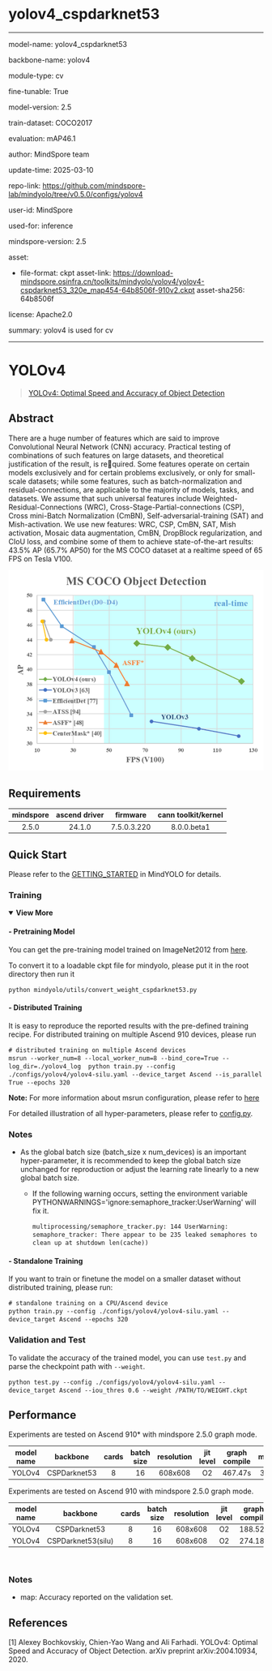 # yolov4_cspdarknet53

---

model-name: yolov4_cspdarknet53

backbone-name: yolov4

module-type: cv

fine-tunable: True

model-version: 2.5

train-dataset: COCO2017

evaluation: mAP46.1

author: MindSpore team

update-time: 2025-03-10

repo-link: <https://github.com/mindspore-lab/mindyolo/tree/v0.5.0/configs/yolov4>

user-id: MindSpore

used-for: inference

mindspore-version: 2.5

asset:

- file-format: ckpt
  asset-link: <https://download-mindspore.osinfra.cn/toolkits/mindyolo/yolov4/yolov4-cspdarknet53_320e_map454-64b8506f-910v2.ckpt>
  asset-sha256: 64b8506f

license: Apache2.0

summary: yolov4 is used for cv

---

# YOLOv4

> [YOLOv4: Optimal Speed and Accuracy of Object Detection](https://arxiv.org/pdf/2004.10934.pdf)

## Abstract

There are a huge number of features which are said to
improve Convolutional Neural Network (CNN) accuracy.
Practical testing of combinations of such features on large
datasets, and theoretical justification of the result, is required. Some features operate on certain models exclusively
and for certain problems exclusively, or only for small-scale
datasets; while some features, such as batch-normalization
and residual-connections, are applicable to the majority of
models, tasks, and datasets. We assume that such universal
features include Weighted-Residual-Connections (WRC),
Cross-Stage-Partial-connections (CSP), Cross mini-Batch
Normalization (CmBN), Self-adversarial-training (SAT)
and Mish-activation. We use new features: WRC, CSP,
CmBN, SAT, Mish activation, Mosaic data augmentation,
CmBN, DropBlock regularization, and CIoU loss, and combine some of them to achieve state-of-the-art results: 43.5%
AP (65.7% AP50) for the MS COCO dataset at a realtime speed of 65 FPS on Tesla V100.

<div align=center>
<img src="https://github.com/yuedongli1/images/raw/master/mindyolo20230509.png"/>
</div>

## Requirements

| mindspore | ascend driver |  firmware   | cann toolkit/kernel |
| :-------: | :-----------: | :---------: | :-----------------: |
|   2.5.0   |    24.1.0     | 7.5.0.3.220 |     8.0.0.beta1     |

## Quick Start

Please refer to the [GETTING_STARTED](https://github.com/mindspore-lab/mindyolo/blob/master/GETTING_STARTED.md) in MindYOLO for details.

### Training

<details open>
<summary><b>View More</b></summary>

#### - Pretraining Model

You can get the pre-training model trained on ImageNet2012 from [here](https://download.mindspore.cn/model_zoo/r1.2/cspdarknet53_ascend_v120_imagenet2012_official_cv_bs64_top1acc7854_top5acc9428/cspdarknet53_ascend_v120_imagenet2012_official_cv_bs64_top1acc7854_top5acc9428.ckpt).

To convert it to a loadable ckpt file for mindyolo, please put it in the root directory then run it

```shell
python mindyolo/utils/convert_weight_cspdarknet53.py
```

#### - Distributed Training

It is easy to reproduce the reported results with the pre-defined training recipe. For distributed training on multiple Ascend 910 devices, please run

```shell
# distributed training on multiple Ascend devices
msrun --worker_num=8 --local_worker_num=8 --bind_core=True --log_dir=./yolov4_log  python train.py --config ./configs/yolov4/yolov4-silu.yaml --device_target Ascend --is_parallel True --epochs 320
```

**Note:** For more information about msrun configuration, please refer to [here](https://www.mindspore.cn/docs/zh-CN/r2.5.0/model_train/parallel/msrun_launcher.html)

For detailed illustration of all hyper-parameters, please refer to [config.py](https://github.com/mindspore-lab/mindyolo/blob/master/mindyolo/utils/config.py).

### Notes

- As the global batch size (batch_size x num_devices) is an important hyper-parameter, it is recommended to keep the global batch size unchanged for reproduction or adjust the learning rate linearly to a new global batch size.

  - If the following warning occurs, setting the environment variable PYTHONWARNINGS='ignore:semaphore_tracker:UserWarning' will fix it.

    ```shell
    multiprocessing/semaphore_tracker.py: 144 UserWarning: semaphore_tracker: There appear to be 235 leaked semaphores to clean up at shutdown len(cache))
    ```

#### - Standalone Training

If you want to train or finetune the model on a smaller dataset without distributed training, please run:

```shell
# standalone training on a CPU/Ascend device
python train.py --config ./configs/yolov4/yolov4-silu.yaml --device_target Ascend --epochs 320
```

  </details>

### Validation and Test

To validate the accuracy of the trained model, you can use `test.py` and parse the checkpoint path with `--weight`.

```shell
python test.py --config ./configs/yolov4/yolov4-silu.yaml --device_target Ascend --iou_thres 0.6 --weight /PATH/TO/WEIGHT.ckpt
```

## Performance

Experiments are tested on Ascend 910\* with mindspore 2.5.0 graph mode.

| model name |   backbone   | cards | batch size | resolution | jit level | graph compile | ms/step | img/s  |  map  |        recipe         |                                                            weight                                                             |
| :--------: | :----------: | :---: | :--------: | :--------: | :-------: | :-----------: | :-----: | :----: | :---: | :-------------------: | :---------------------------------------------------------------------------------------------------------------------------: |
|   YOLOv4   | CSPDarknet53 |   8   |     16     |  608x608   |    O2     |    467.47s    | 308.43  | 415.01 | 46.1% | [yaml](./yolov4.yaml) | [weights](https://download-mindspore.osinfra.cn/toolkits/mindyolo/yolov4/yolov4-cspdarknet53_320e_map454-64b8506f-910v2.ckpt) |

Experiments are tested on Ascend 910 with mindspore 2.5.0 graph mode.

| model name |      backbone      | cards | batch size | resolution | jit level | graph compile | ms/step | img/s  |  map  |           recipe           |                                                        weight                                                        |
| :--------: | :----------------: | :---: | :--------: | :--------: | :-------: | :-----------: | :-----: | :----: | :---: | :------------------------: | :------------------------------------------------------------------------------------------------------------------: |
|   YOLOv4   |    CSPDarknet53    |   8   |     16     |  608x608   |    O2     |    188.52s    | 505.98  | 252.97 | 45.4% |   [yaml](./yolov4.yaml)    |   [weights](https://download.mindspore.cn/toolkits/mindyolo/yolov4/yolov4-cspdarknet53_320e_map454-50172f93.ckpt)    |
|   YOLOv4   | CSPDarknet53(silu) |   8   |     16     |  608x608   |    O2     |    274.18s    | 443.21  | 288.80 | 45.8% | [yaml](./yolov4-silu.yaml) | [weights](https://download.mindspore.cn/toolkits/mindyolo/yolov4/yolov4-cspdarknet53_silu_320e_map458-bdfc3205.ckpt) |

<br>

### Notes

- map: Accuracy reported on the validation set.

## References

<!--- Guideline: Citation format should follow GB/T 7714. -->

[1] Alexey Bochkovskiy, Chien-Yao Wang and Ali Farhadi. YOLOv4: Optimal Speed and Accuracy of Object Detection. arXiv preprint arXiv:2004.10934, 2020.
